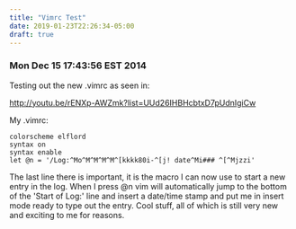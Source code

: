 ```yaml
---
title: "Vimrc Test"
date: 2019-01-23T22:26:34-05:00
draft: true
---
```


### Mon Dec 15 17:43:56 EST 2014

Testing out the new .vimrc as seen in:

http://youtu.be/rENXp-AWZmk?list=UUd26IHBHcbtxD7pUdnIgiCw

My .vimrc:
```
colorscheme elflord
syntax on
syntax enable
let @n = '/Log:^Mo^M^M^M^M^[kkkk80i-^[j! date^Mi### ^[^Mjzzi'

```
The last line there is important, it is the macro I can now use to start a new
entry in the log. When I press @n vim will automatically jump to the bottom of
the 'Start of Log:' line and insert a date/time stamp and put me in insert mode
ready to type out the entry. Cool stuff, all of which is still very new and
exciting to me for reasons.
